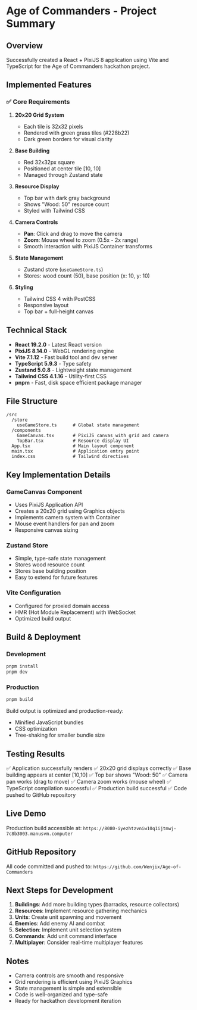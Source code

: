 # Age of Commanders - Project Summary

## Overview

Successfully created a React + PixiJS 8 application using Vite and TypeScript for the Age of Commanders hackathon project.

## Implemented Features

### ✅ Core Requirements

1. **20x20 Grid System**
   - Each tile is 32x32 pixels
   - Rendered with green grass tiles (#228b22)
   - Dark green borders for visual clarity

2. **Base Building**
   - Red 32x32px square
   - Positioned at center tile [10, 10]
   - Managed through Zustand state

3. **Resource Display**
   - Top bar with dark gray background
   - Shows "Wood: 50" resource count
   - Styled with Tailwind CSS

4. **Camera Controls**
   - **Pan**: Click and drag to move the camera
   - **Zoom**: Mouse wheel to zoom (0.5x - 2x range)
   - Smooth interaction with PixiJS Container transforms

5. **State Management**
   - Zustand store (`useGameStore.ts`)
   - Stores: wood count (50), base position (x: 10, y: 10)

6. **Styling**
   - Tailwind CSS 4 with PostCSS
   - Responsive layout
   - Top bar + full-height canvas

## Technical Stack

- **React 19.2.0** - Latest React version
- **PixiJS 8.14.0** - WebGL rendering engine
- **Vite 7.1.12** - Fast build tool and dev server
- **TypeScript 5.9.3** - Type safety
- **Zustand 5.0.8** - Lightweight state management
- **Tailwind CSS 4.1.16** - Utility-first CSS
- **pnpm** - Fast, disk space efficient package manager

## File Structure

```
/src
  /store
    useGameStore.ts      # Global state management
  /components
    GameCanvas.tsx       # PixiJS canvas with grid and camera
    TopBar.tsx           # Resource display UI
  App.tsx                # Main layout component
  main.tsx               # Application entry point
  index.css              # Tailwind directives
```

## Key Implementation Details

### GameCanvas Component
- Uses PixiJS Application API
- Creates a 20x20 grid using Graphics objects
- Implements camera system with Container
- Mouse event handlers for pan and zoom
- Responsive canvas sizing

### Zustand Store
- Simple, type-safe state management
- Stores wood resource count
- Stores base building position
- Easy to extend for future features

### Vite Configuration
- Configured for proxied domain access
- HMR (Hot Module Replacement) with WebSocket
- Optimized build output

## Build & Deployment

### Development
```bash
pnpm install
pnpm dev
```

### Production
```bash
pnpm build
```

Build output is optimized and production-ready:
- Minified JavaScript bundles
- CSS optimization
- Tree-shaking for smaller bundle size

## Testing Results

✅ Application successfully renders
✅ 20x20 grid displays correctly
✅ Base building appears at center [10,10]
✅ Top bar shows "Wood: 50"
✅ Camera pan works (drag to move)
✅ Camera zoom works (mouse wheel)
✅ TypeScript compilation successful
✅ Production build successful
✅ Code pushed to GitHub repository

## Live Demo

Production build accessible at:
`https://8080-iyezhtzvniw10q1ijtmwj-7c8b3003.manusvm.computer`

## GitHub Repository

All code committed and pushed to:
`https://github.com/Wenjix/Age-of-Commanders`

## Next Steps for Development

1. **Buildings**: Add more building types (barracks, resource collectors)
2. **Resources**: Implement resource gathering mechanics
3. **Units**: Create unit spawning and movement
4. **Enemies**: Add enemy AI and combat
5. **Selection**: Implement unit selection system
6. **Commands**: Add unit command interface
7. **Multiplayer**: Consider real-time multiplayer features

## Notes

- Camera controls are smooth and responsive
- Grid rendering is efficient using PixiJS Graphics
- State management is simple and extensible
- Code is well-organized and type-safe
- Ready for hackathon development iteration

